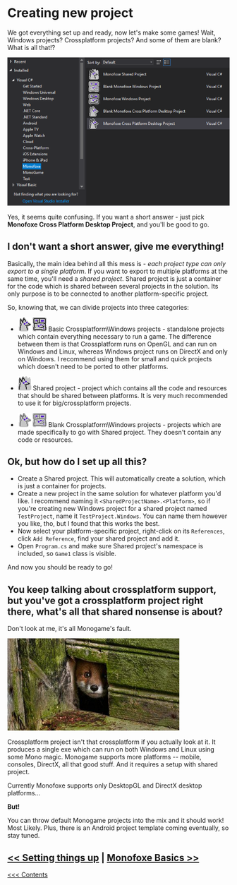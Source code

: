 # Creating new project

We got everything set up and ready, now let's make some games! Wait, Windows projects? Crossplatform projects? And some of them are blank? What is all that!?

![templates](Templates.png)

Yes, it seems quite confusing. If you want a short answer - just pick **Monofoxe Cross Platform Desktop Project**, and you'll be good to go. 



## I don't want a short answer, give me everything!

Basically, the main idea behind all this mess is - *each project type can only export to a single platform*. If you want to export to multiple platforms at the same time, you'll need a *shared project*. Shared project is just a container for the code which is shared between several projects in the solution. Its only purpose is to be connected to another platform-specific project. 

So, knowing that, we can divide projects into three categories:

- ![](WinCrossplatformProjects.png) Basic Crossplatform\Windows projects - standalone projects which contain everything necessary to run a game. The difference between them is that Crossplatform runs on OpenGL and can run on Windows and Linux, whereas Windows project runs on DirectX and only on Windows. I recommend using them for small and quick projects which doesn't need to be ported to other platforms.

- ![](SharedProject.png) Shared project - project which contains all the code and resources that should be shared between platforms. It is very much recommended to use it for big/crossplatform projects. 

- ![](WinCrossplatformProjectsEmpty.png) Blank Crossplatform\Windows projects - projects which are made specifically to go with Shared project. They doesn't contain any code or resources. 

  

## Ok, but how do I set up all this?

- Create a Shared project. This will automatically create a solution, which is just a container for projects.
- Create a new project in the same solution for whatever platform you'd like. I recommend naming it `<SharedProjectName>.<Platform>`, so if you're creating new Windows project for a shared project named `TestProject`, name it `TestProject.Windows`. You can name them however you like, tho, but I found that this works the best.
- Now select your platform-specific project, right-click on its `References`, click `Add Reference`, find your shared project and add it.
- Open `Program.cs` and make sure Shared project's namespace is included, so `Game1` class is visible. 

And now you should be ready to go!



## You keep talking about crossplatform support, but you've got a crossplatform project right there, what's all that shared nonsense is about?

Don't look at me, it's all Monogame's fault.

![](FoxeHiding.png)

Crossplatform project isn't that crossplatform if you actually look at it. It produces a single exe which can run on both Windows and Linux using some Mono magic. Monogame supports more platforms -- mobile, consoles, DirectX, all that good stuff. And it requires a setup with shared project.

Currently Monofoxe supports only DesktopGL and DirectX desktop platforms...

**But!**

You can throw default Monogame projects into the mix and it should work! Most Likely. Plus, there is an Android project template coming eventually, so stay tuned.



## [<< Setting things up](SettingThingsUp.md)	|	[Monofoxe Basics >>](MonofoxeBasics.md)

[<<< Contents](Contents.md)